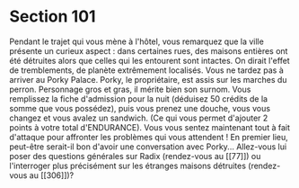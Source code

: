 # Section 101

Pendant le trajet qui vous mène à l'hôtel, vous remarquez que la ville présente un curieux aspect : dans certaines rues, des maisons entières ont été détruites alors que celles qui les entourent sont intactes. On dirait l'effet de tremblements, de planète extrêmement localisés. Vous ne tardez pas à arriver au Porky Palace. Porky, le propriétaire, est assis sur les marches du perron. Personnage gros et gras, il mérite bien son surnom. Vous remplissez la fiche d'admission pour la nuit (déduisez 50 crédits de la somme que vous possédez), puis vous prenez une douche, vous vous changez et vous avalez un sandwich. (Ce qui vous permet d'ajouter 2 points à votre total d'ENDURANCE). Vous vous sentez maintenant tout à fait d'attaque pour affronter les problèmes qui vous attendent ! En premier lieu, peut-être serait-il bon d'avoir une conversation avec Porky... Allez-vous lui poser des questions générales sur Radix (rendez-vous au [[77]]) ou l'interroger plus précisément sur les étranges maisons détruites (rendez-vous au [[306]])?
